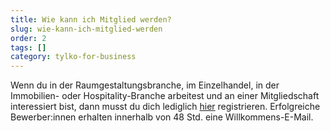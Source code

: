 ```yaml
---
title: Wie kann ich Mitglied werden?
slug: wie-kann-ich-mitglied-werden
order: 2
tags: []
category: tylko-for-business
---
```


Wenn du in der Raumgestaltungsbranche, im Einzelhandel, in der Immobilien- oder Hospitality-Branche arbeitest und an einer Mitgliedschaft interessiert bist, dann musst du dich lediglich [hier](https://tylko.com/de/tylko-fur-unternehmen/) registrieren. Erfolgreiche Bewerber:innen erhalten innerhalb von 48 Std. eine Willkommens-E-Mail.

